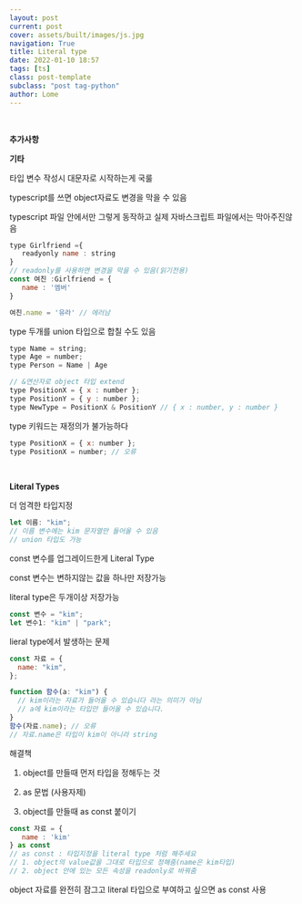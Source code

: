 ```yaml
---
layout: post
current: post
cover: assets/built/images/js.jpg
navigation: True
title: Literal type
date: 2022-01-10 18:57
tags: [ts]
class: post-template
subclass: "post tag-python"
author: Lome
---
```


<br>

<strong class="subtitle_fontAwesome">추가사항</strong>

<strong class="subtitle2_fontAwesome">기타</strong>

타입 변수 작성시 대문자로 시작하는게 국룰

typescript를 쓰면 object자료도 변경을 막을 수 있음

typescript 파일 안에서만 그렇게 동작하고 실제 자바스크립트 파일에서는 막아주진않음

```Javascript
type Girlfriend ={
   readyonly name : string
}
// readonly를 사용하면 변경을 막을 수 있음(읽기전용)
const 여친 :Girlfriend = {
   name : '엠버'
}

여친.name = '유라' // 에러남
```

type 두개를 union 타입으로 합칠 수도 있음

```Javascript
type Name = string;
type Age = number;
type Person = Name | Age

// &연산자로 object 타입 extend
type PositionX = { x : number };
type PositionY = { y : number };
type NewType = PositionX & PositionY // { x : number, y : number }
```

type 키워드는 재정의가 불가능하다

```javascript
type PositionX = { x: number };
type PositionX = number; // 오류
```

<br>

<strong class="subtitle2_fontAwesome">Literal Types</strong>

더 엄격한 타입지정

```javascript
let 이름: "kim";
// 이름 변수에는 kim 문자열만 들어올 수 있음
// union 타입도 가능
```

const 변수를 업그레이드한게 Literal Type

const 변수는 변하지않는 값을 하나만 저장가능

literal type은 두개이상 저장가능

```javascript
const 변수 = "kim";
let 변수1: "kim" | "park";
```

lieral type에서 발생하는 문제

```javascript
const 자료 = {
  name: "kim",
};

function 함수(a: "kim") {
  // kim이라는 자료가 들어올 수 있습니다 라는 의미가 아님
  // a에 kim이라는 타입만 들어올 수 있습니다.
}
함수(자료.name); // 오류
// 자료.name은 타입이 kim이 아니라 string
```

해결책

1. object를 만들때 먼저 타입을 정해두는 것

2. as 문법 (사용자제)

3. object를 만들때 as const 붙이기

```javascript
const 자료 = {
   name : 'kim'
} as const
// as const : 타입지정을 literal type 처럼 해주세요
// 1. object의 value값을 그대로 타입으로 정해줌(name은 kim타입)
// 2. object 안에 있는 모든 속성을 readonly로 바꿔줌
```

object 자료를 완전히 잠그고 literal 타입으로 부여하고 싶으면 as const 사용
